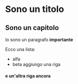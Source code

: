 Sono un titolo
==============

Sono un capitolo
----------------

Io sono un paragrafo **importante**

Ecco una lista:
- alfa
- beta
aggiungo una riga
#### e un'altra riga ancora
